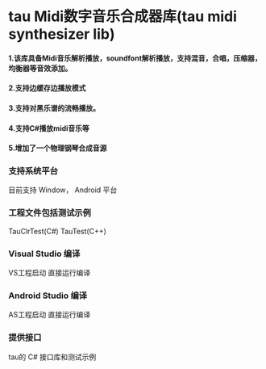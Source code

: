 # tau Midi数字音乐合成器库(tau midi synthesizer lib)
#### 1.该库具备Midi音乐解析播放，soundfont解析播放，支持混音，合唱，压缩器，均衡器等音效添加。
#### 2.支持边缓存边播放模式
#### 3.支持对黑乐谱的流畅播放。
#### 4.支持C#播放midi音乐等
#### 5.增加了一个物理钢琴合成音源


### 支持系统平台
目前支持
   Window， 
   Android 平台
   
### 工程文件包括测试示例
TauClrTest(C#)
TauTest(C++)

### Visual Studio 编译
VS工程启动 直接运行编译

### Android Studio 编译
AS工程启动 直接运行编译


### 提供接口
tau的 C# 接口库和测试示例

